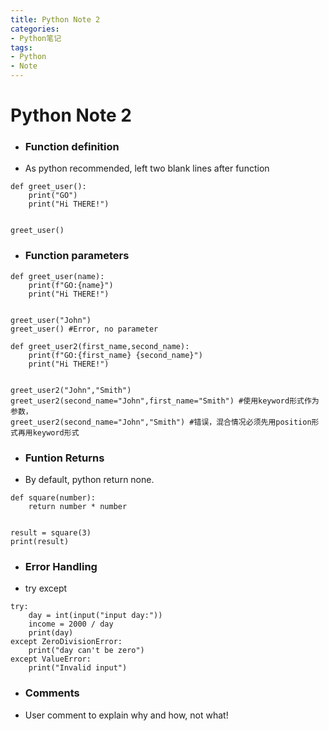 ```yaml
---
title: Python Note 2
categories:
- Python笔记
tags: 
- Python
- Note
---
```

# Python Note 2

+ ### Function definition
+ As python recommended, left two blank lines after function
```
def greet_user():
    print("GO")
    print("Hi THERE!")


greet_user()
```

+ ### Function parameters
```
def greet_user(name):
    print(f"GO:{name}")
    print("Hi THERE!")


greet_user("John")
greet_user() #Error, no parameter

def greet_user2(first_name,second_name):
    print(f"GO:{first_name} {second_name}")
    print("Hi THERE!")


greet_user2("John","Smith")
greet_user2(second_name="John",first_name="Smith") #使用keyword形式作为参数，
greet_user2(second_name="John","Smith") #错误，混合情况必须先用position形式再用keyword形式
```

+ ### Funtion Returns
+ By default, python return none.
```
def square(number):
	return number * number


result = square(3)
print(result)
```

+ ### Error Handling
+ try except
```
try:
	day = int(input("input day:"))
	income = 2000 / day
	print(day)
except ZeroDivisionError:
	print("day can't be zero")
except ValueError:
	print("Invalid input")
```

+ ### Comments
+ User comment to explain why and how, not what!